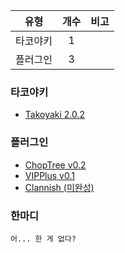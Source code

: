 | 유형 | 개수 | 비고 |
| :--: | :--: | :--: |
| 타코야키 | 1 | |
| 플러그인 | 3 | |

### 타코야키
- [Takoyaki 2.0.2](https://github.com/ChalkPE/Takoyaki/releases/tag/2.0.2)

### 플러그인
- [ChopTree v0.2](https://github.com/if-Team/PMMP-Plugins/blob/master/ChopTree/releases/ChopTree_v0.2.phar)
- [VIPPlus v0.1](https://github.com/if-Team/PMMP-Plugins/tree/master/VIPPlus)
- [Clannish (미완성)](https://github.com/if-Team/PMMP-Plugins/tree/master/Clannish) 

### 한마디
```
어... 한 게 없다?
```
